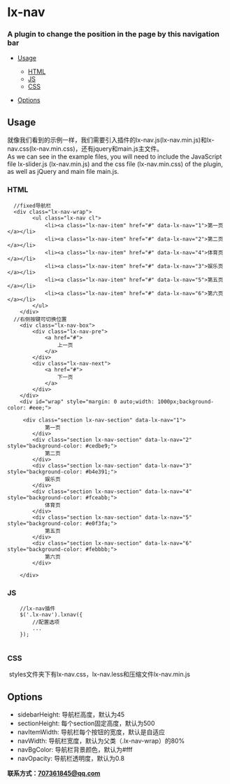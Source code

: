 # lx-nav

### A plugin to change the position in the page by this navigation bar

+ [Usage](#usage)
	- [HTML](#html)
	- [JS](#js)
  - [CSS](#css)
  
+ [Options](#options)


## Usage
就像我们看到的示例一样，我们需要引入插件的lx-nav.js(lx-nav.min.js)和lx-nav.css(lx-nav.min.css)，还有jquery和main.js主文件。<br/>
As we can see in the example files, you will need to include the JavaScript file lx-slider.js (lx-nav.min.js) and the css file (lx-nav.min.css) of the plugin, as well as jQuery and main file main.js.

### HTML
~~~
  //fixed导航栏
  <div class="lx-nav-wrap">
		<ul class="lx-nav cl">
			<li><a class="lx-nav-item" href="#" data-lx-nav="1">第一页</a></li>
			<li><a class="lx-nav-item" href="#" data-lx-nav="2">第二页</a></li>
			<li><a class="lx-nav-item" href="#" data-lx-nav="4">体育页</a></li>
			<li><a class="lx-nav-item" href="#" data-lx-nav="3">娱乐页</a></li>
			<li><a class="lx-nav-item" href="#" data-lx-nav="5">第五页</a></li>
			<li><a class="lx-nav-item" href="#" data-lx-nav="6">第六页</a></li>
		</ul>
	</div>
  //右侧按键可切换位置
	<div class="lx-nav-box">
		<div class="lx-nav-pre">
			<a href="#">
				上一页
			</a>
		</div>	
		<div class="lx-nav-next">
			<a href="#">
				下一页
			</a>
		</div>
	</div>
	<div id="wrap" style="margin: 0 auto;width: 1000px;background-color: #eee;">
	
	 <div class="section lx-nav-section" data-lx-nav="1">
			第一页
		</div>
		<div class="section lx-nav-section" data-lx-nav="2" style="background-color: #cedbe9;">
			第二页
		</div>
		<div class="section lx-nav-section" data-lx-nav="3" style="background-color: #b4e391;">
			娱乐页
		</div>
		<div class="section lx-nav-section" data-lx-nav="4" style="background-color: #fceabb;">
			体育页
		</div>
		<div class="section lx-nav-section" data-lx-nav="5" style="background-color: #e0f3fa;">
			第五页
		</div>
		<div class="section lx-nav-section" data-lx-nav="6" style="background-color: #febbbb;">
			第六页
		</div>

	</div>  
~~~

### JS
~~~
  	//lx-nav插件
	$('.lx-nav').lxnav({
		//配置选项
		...
	});
	
~~~

### CSS

  styles文件夹下有lx-nav.css，lx-nav.less和压缩文件lx-nav.min.js



## Options
+ sidebarHeight: 导航栏高度，默认为45
+ sectionHeight:  每个section固定高度，默认为500
+ navItemWidth: 导航栏每个按钮的宽度，默认是自适应
+ navWidth:  导航栏宽度，默认为父类（.lx-nav-wrap）的80%
+ navBgColor: 导航栏背景颜色，默认为#fff
+ navOpacity:  导航栏透明度，默认为0.8



**联系方式：707361845@qq.com**
